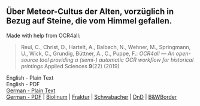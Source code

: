 ## Über Meteor-Cultus der Alten, vorzüglich in Bezug auf Steine, die vom Himmel gefallen.

Made with help from OCR4all:

> Reul, C., Christ, D., Hartelt, A., Balbach, N., Wehner, M., Springmann, U., Wick, C., Grundig, Büttner, A., C., Puppe, F.: *OCR4all — An open-source tool providing a (semi-) automatic OCR workflow for historical printings* Applied Sciences **9**(22) (2019)

English - Plain Text  
English - PDF  
[German - Plain Text](full-text-german.md)  
[German - PDF](https://cdn.solaranamnesis.com/vonDalberg/dalberg_cultus_der_alten_german.pdf) | [Biolinum](https://cdn.solaranamnesis.com/vonDalberg/dalberg_cultus_der_alten_german-biolinum.pdf) | [Fraktur](https://cdn.solaranamnesis.com/vonDalberg/dalberg_cultus_der_alten_german-frak.pdf) | [Schwabacher](https://cdn.solaranamnesis.com/vonDalberg/dalberg_cultus_der_alten_german-swab.pdf) | [DnD](https://cdn.solaranamnesis.com/vonDalberg/dalberg_cultus_der_alten_german-dndcustom.pdf) | [B&WBorder](https://cdn.solaranamnesis.com/vonDalberg/dalberg_cultus_der_alten_german_bwborder.pdf)  
